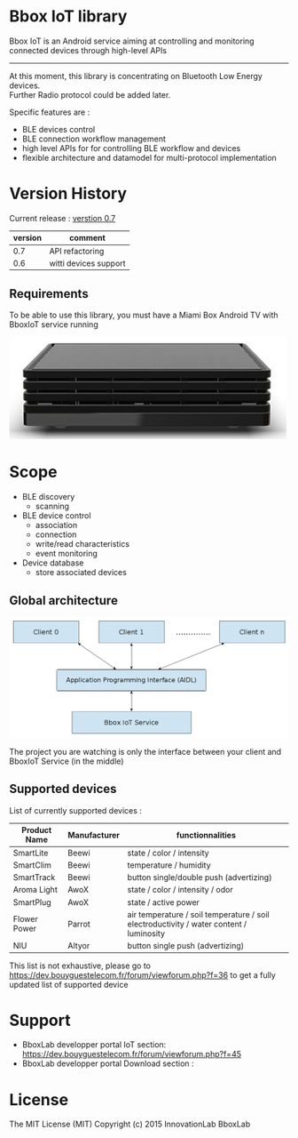 # Bbox IoT library

Bbox IoT is an Android service aiming at controlling and monitoring connected devices through high-level APIs

<hr/>

At this moment, this library is concentrating on Bluetooth Low Energy devices. <br/>Further Radio protocol could be added later.

Specific features are :

* BLE devices control
* BLE connection workflow management
* high level APIs for for controlling BLE workflow and devices
* flexible architecture and datamodel for multi-protocol implementation

# Version History

Current release : <a href="#">verstion 0.7</a>

| version                                                                |    comment                 |
|------------------------------------------------------------------------|----------------------------|
| 0.7                                                                    | API refactoring            |
| 0.6                                                                    | witti devices support      |

## Requirements

To be able to use this library, you must have a Miami Box Android TV with BboxIoT service running

![Bbox Miami](img/bbox-miami.jpg)

# Scope

* BLE discovery
  * scanning
* BLE device control
  * association
  * connection
  * write/read characteristics
  * event monitoring
* Device database
  * store associated devices 

## Global architecture

![architecture](img/architecture.png)

The project you are watching is only the interface between your client and BboxIoT Service (in the middle)

## Supported devices

List of currently supported devices : 

|   Product Name               |    Manufacturer   |  functionnalities    |
|---------------------------|---------------|-----------------------------|
|   SmartLite   |     Beewi           |     state / color / intensity     |
|   SmartClim   |     Beewi          |     temperature / humidity         |
|   SmartTrack   |     Beewi          |     button single/double push (advertizing)         |
|   Aroma Light   |     AwoX          |     state / color / intensity / odor         |
|   SmartPlug   |     AwoX          |     state / active power         |
|   Flower Power   |     Parrot          |     air temperature / soil temperature / soil electroductivity / water content / luminosity         |
|   NIU   |     Altyor          |     button single push (advertizing)         |

This list is not exhaustive, please go to https://dev.bouyguestelecom.fr/forum/viewforum.php?f=36 to get a fully updated list of supported device

# Support

* BboxLab developper portal IoT section: https://dev.bouyguestelecom.fr/forum/viewforum.php?f=45
* BboxLab developper portal Download section : 

# License

The MIT License (MIT) Copyright (c) 2015 InnovationLab BboxLab